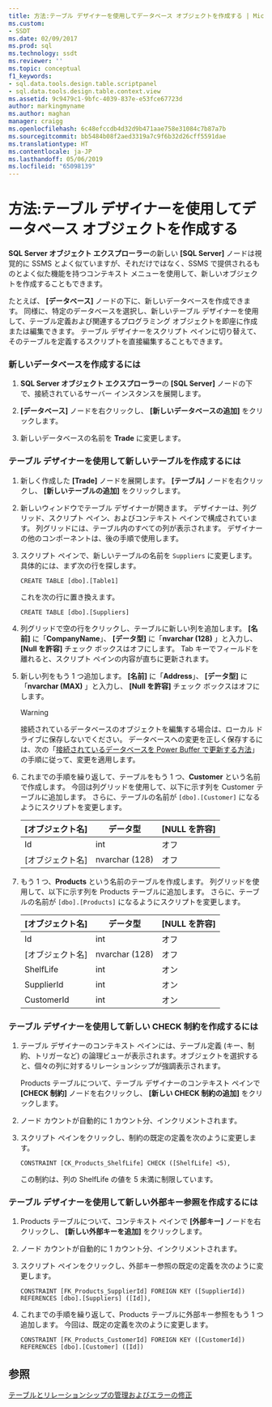 ```yaml
---
title: 方法:テーブル デザイナーを使用してデータベース オブジェクトを作成する | Microsoft Docs
ms.custom:
- SSDT
ms.date: 02/09/2017
ms.prod: sql
ms.technology: ssdt
ms.reviewer: ''
ms.topic: conceptual
f1_keywords:
- sql.data.tools.design.table.scriptpanel
- sql.data.tools.design.table.context.view
ms.assetid: 9c9479c1-9bfc-4039-837e-e53fce67723d
author: markingmyname
ms.author: maghan
manager: craigg
ms.openlocfilehash: 6c48efccdb4d32d9b471aae758e31084c7b87a7b
ms.sourcegitcommit: bb5484b08f2aed3319a7c9f6b32d26cff5591dae
ms.translationtype: HT
ms.contentlocale: ja-JP
ms.lasthandoff: 05/06/2019
ms.locfileid: "65098139"
---
```

# <a name="how-to-create-database-objects-using-table-designer"></a>方法:テーブル デザイナーを使用してデータベース オブジェクトを作成する
**SQL Server オブジェクト エクスプローラー**の新しい **[SQL Server]** ノードは視覚的に SSMS とよく似ていますが、それだけではなく、SSMS で提供されるものとよく似た機能を持つコンテキスト メニューを使用して、新しいオブジェクトを作成することもできます。  
  
たとえば、 **[データベース]** ノードの下に、新しいデータベースを作成できます。 同様に、特定のデータベースを選択し、新しいテーブル デザイナーを使用して、テーブル定義および関連するプログラミング オブジェクトを即座に作成または編集できます。 テーブル デザイナーをスクリプト ペインに切り替えて、そのテーブルを定義するスクリプトを直接編集することもできます。  
  
### <a name="to-create-a-new-database"></a>新しいデータベースを作成するには  
  
1.  **SQL Server オブジェクト エクスプローラー**の **[SQL Server]** ノードの下で、接続されているサーバー インスタンスを展開します。  
  
2.  **[データベース]** ノードを右クリックし、 **[新しいデータベースの追加]** をクリックします。  
  
3.  新しいデータベースの名前を **Trade** に変更します。  
  
### <a name="to-create-new-tables-using-the-table-designer"></a>テーブル デザイナーを使用して新しいテーブルを作成するには  
  
1.  新しく作成した **[Trade]** ノードを展開します。 **[テーブル]** ノードを右クリックし、 **[新しいテーブルの追加]** をクリックします。  
  
2.  新しいウィンドウでテーブル デザイナーが開きます。 デザイナーは、列グリッド、スクリプト ペイン、およびコンテキスト ペインで構成されています。 列グリッドには、テーブル内のすべての列が表示されます。 デザイナーの他のコンポーネントは、後の手順で使用します。  
  
3.  スクリプト ペインで、新しいテーブルの名前を `Suppliers` に変更します。 具体的には、まず次の行を探します。  
  
    ```  
    CREATE TABLE [dbo].[Table1]  
    ```  
  
    これを次の行に置き換えます。  
  
    ```  
    CREATE TABLE [dbo].[Suppliers]  
    ```  
  
4.  列グリッドで空の行をクリックし、テーブルに新しい列を追加します。  **[名前]** に「**CompanyName**」、 **[データ型]** に「**nvarchar (128)** 」と入力し、 **[Null を許容]** チェック ボックスはオフにします。 Tab キーでフィールドを離れると、スクリプト ペインの内容が直ちに更新されます。  
  
5.  新しい列をもう 1 つ追加します。 **[名前]** に「**Address**」、 **[データ型]** に「**nvarchar (MAX)** 」と入力し、 **[Null を許容]** チェック ボックスはオフにします。  
  
    > [!WARNING]  
    > 接続されているデータベースのオブジェクトを編集する場合は、ローカル ドライブに保存しないでください。 データベースへの変更を正しく保存するには、次の「[接続されているデータベースを Power Buffer で更新する方法](../ssdt/how-to-update-a-connected-database-with-power-buffer.md)」の手順に従って、変更を適用します。  
  
6.  これまでの手順を繰り返して、テーブルをもう 1 つ、**Customer** という名前で作成します。 今回は列グリッドを使用して、以下に示す列を Customer テーブルに追加します。 さらに、テーブルの名前が `[dbo].[Customer]` になるようにスクリプトを変更します。  
  
    |[オブジェクト名]|データ型|**[NULL を許容]**|  
    |--------|-------------|-------------------|  
    |Id|int|オフ|  
    |[オブジェクト名]|nvarchar (128)|オフ|  
  
7.  もう 1 つ、**Products** という名前のテーブルを作成します。 列グリッドを使用して、以下に示す列を Products テーブルに追加します。 さらに、テーブルの名前が `[dbo].[Products]` になるようにスクリプトを変更します。  
  
    |[オブジェクト名]|データ型|**[NULL を許容]**|  
    |--------|-------------|-------------------|  
    |Id|int|オフ|  
    |[オブジェクト名]|nvarchar (128)|オフ|  
    |ShelfLife|int|オン|  
    |SupplierId|int|オン|  
    |CustomerId|int|オン|  
  
### <a name="to-create-a-new-check-constraint-using-the-table-designer"></a>テーブル デザイナーを使用して新しい CHECK 制約を作成するには  
  
1.  テーブル デザイナーのコンテキスト ペインには、テーブル定義 (キー、制約、トリガーなど) の論理ビューが表示されます。オブジェクトを選択すると、個々の列に対するリレーションシップが強調表示されます。  
  
    Products テーブルについて、テーブル デザイナーのコンテキスト ペインで **[CHECK 制約]** ノードを右クリックし、 **[新しい CHECK 制約の追加]** をクリックします。  
  
2.  ノード カウントが自動的に 1 カウント分、インクリメントされます。  
  
3.  スクリプト ペインをクリックし、制約の既定の定義を次のように変更します。  
  
    ```  
    CONSTRAINT [CK_Products_ShelfLife] CHECK ([ShelfLife] <5),  
    ```  
  
    この制約は、列の ShelfLife の値を 5 未満に制限しています。  
  
### <a name="to-create-new-foreign-key-references-using-the-table-designer"></a>テーブル デザイナーを使用して新しい外部キー参照を作成するには  
  
1.  Products テーブルについて、コンテキスト ペインで **[外部キー]** ノードを右クリックし、 **[新しい外部キーを追加]** をクリックします。  
  
2.  ノード カウントが自動的に 1 カウント分、インクリメントされます。  
  
3.  スクリプト ペインをクリックし、外部キー参照の既定の定義を次のように変更します。  
  
    ```  
    CONSTRAINT [FK_Products_SupplierId] FOREIGN KEY ([SupplierId]) REFERENCES [dbo].[Suppliers] ([Id]),  
    ```  
  
4.  これまでの手順を繰り返して、Products テーブルに外部キー参照をもう 1 つ追加します。 今回は、既定の定義を次のように変更します。  
  
    ```  
    CONSTRAINT [FK_Products_CustomerId] FOREIGN KEY ([CustomerId]) REFERENCES [dbo].[Customer] ([Id])  
    ```  
  
## <a name="see-also"></a>参照  
[テーブルとリレーションシップの管理およびエラーの修正](../ssdt/manage-tables-relationships-and-fix-errors.md)  
  
